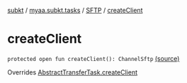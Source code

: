 [subkt](../../index.md) / [myaa.subkt.tasks](../index.md) / [SFTP](index.md) / [createClient](./create-client.md)

# createClient

`protected open fun createClient(): ChannelSftp` [(source)](https://github.com/Myaamori/SubKt/blob/master/src/main/kotlin/myaa/subkt/tasks/tasks.kt#L1966)

Overrides [AbstractTransferTask.createClient](../-abstract-transfer-task/create-client.md)


